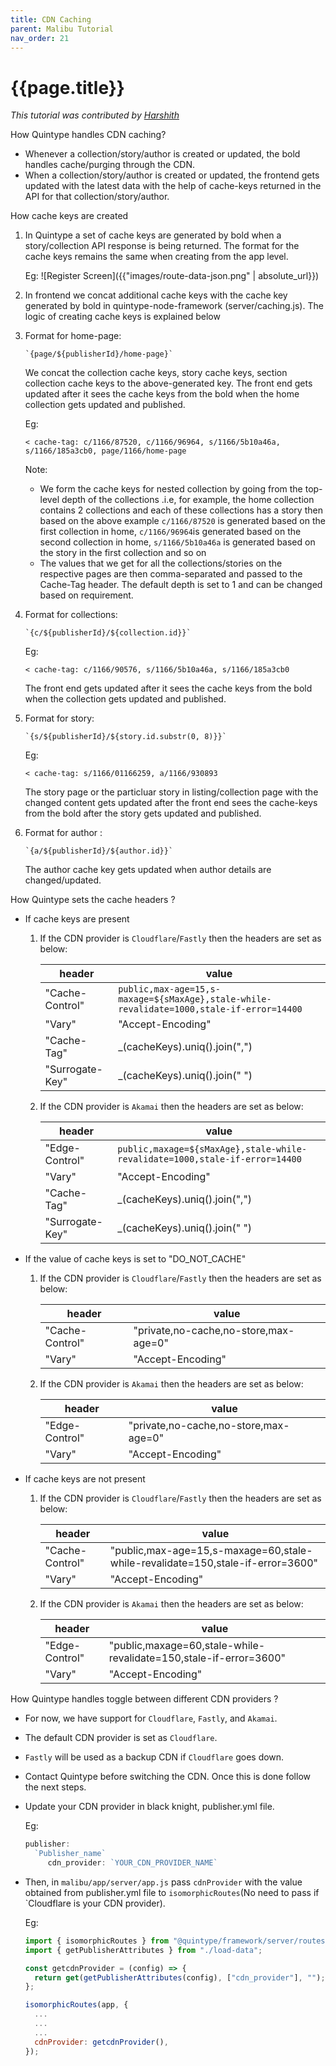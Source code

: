 ```yaml
---
title: CDN Caching
parent: Malibu Tutorial
nav_order: 21
---
```


# {{page.title}}

_This tutorial was contributed by [Harshith](ttps://www.linkedin.com/in/harshith-raj-092ba4176)_

How Quintype handles CDN caching?

- Whenever a collection/story/author is created or updated, the bold handles cache/purging through the CDN.
- When a collection/story/author is created or updated, the frontend gets updated with the latest data with the help of cache-keys returned in the API for that collection/story/author.

How cache keys are created

1. In Quintype a set of cache keys are generated by bold when a story/collection API response is being returned. The format for the cache keys remains the same when creating from the app level.

    Eg:
    ![Register Screen]({{"images/route-data-json.png" | absolute_url}})
2. In frontend we concat additional cache keys with the cache key generated by bold in quintype-node-framework (server/caching.js). The logic of creating cache keys is explained below
3. Format for home-page:

   ```javscript
   `{page/${publisherId}/home-page}`
   ```

   We concat the collection cache keys, story cache keys, section collection cache keys to the above-generated key. The front end gets updated after it sees the cache keys from the bold when the home collection gets updated and published.

   Eg:

   `< cache-tag: c/1166/87520, c/1166/96964, s/1166/5b10a46a, s/1166/185a3cb0, page/1166/home-page`

   Note:

   - We form the cache keys for nested collection by going from the top-level depth of the collections .i.e, for example, the home collection contains 2 collections and each of these collections has a story then based on the above example `c/1166/87520` is generated based on the first collection in home, `c/1166/96964`is generated based on the second collection in home, `s/1166/5b10a46a` is generated based on the story in the first collection and so on
   - The values that we get for all the collections/stories on the respective pages are then comma-separated and passed to the Cache-Tag header. The default depth is set to 1 and can be changed based on requirement.

4. Format for collections:

   ```javscript
   `{c/${publisherId}/${collection.id}}`
   ```

   Eg:

   `< cache-tag: c/1166/90576, s/1166/5b10a46a, s/1166/185a3cb0`

   The front end gets updated after it sees the cache keys from the bold when the collection gets updated and published.

5. Format for story:

   ```javscript
   `{s/${publisherId}/${story.id.substr(0, 8)}}`
   ```

   Eg:

   `< cache-tag: s/1166/01166259, a/1166/930893`

   The story page or the particluar story in listing/collection page with the changed content gets updated after the front end sees the cache-keys from the bold after the story gets updated and published.

6. Format for author :

   ```javscript
   `{a/${publisherId}/${author.id}}`
   ```

   The author cache key gets updated when author details are changed/updated.

How Quintype sets the cache headers ?

- If cache keys are present

  1. If the CDN provider is `Cloudflare`/`Fastly` then the headers are set as below:

        header | value
        --- | ---
        "Cache-Control" | `public,max-age=15,s-maxage=${sMaxAge},stale-while-revalidate=1000,stale-if-error=14400`
        "Vary" | "Accept-Encoding"
        "Cache-Tag"  | _(cacheKeys).uniq().join(",")
        "Surrogate-Key" | _(cacheKeys).uniq().join(" ")

  2. If the CDN provider is `Akamai` then the headers are set as below:

        header | value
        --- | ---
        "Edge-Control" | `public,maxage=${sMaxAge},stale-while-revalidate=1000,stale-if-error=14400`
        "Vary" | "Accept-Encoding"
        "Cache-Tag"  | _(cacheKeys).uniq().join(",")
        "Surrogate-Key" | _(cacheKeys).uniq().join(" ")

- If the value of cache keys is set to "DO_NOT_CACHE"

  1. If the CDN provider is `Cloudflare`/`Fastly` then the headers are set as below:

        header | value
        --- | ---
        "Cache-Control" | "private,no-cache,no-store,max-age=0"
        "Vary" | "Accept-Encoding"

  2. If the CDN provider is `Akamai` then the headers are set as below:

        header | value
        --- | ---
        "Edge-Control" | "private,no-cache,no-store,max-age=0"
        "Vary" | "Accept-Encoding"

- If cache keys are not present

  1. If the CDN provider is `Cloudflare`/`Fastly` then the headers are set as below:

        header | value
        --- | ---
        "Cache-Control" | "public,max-age=15,s-maxage=60,stale-while-revalidate=150,stale-if-error=3600"
        "Vary" | "Accept-Encoding"

  2. If the CDN provider is `Akamai` then the headers are set as below:

        header | value
        --- | ---
        "Edge-Control" | "public,maxage=60,stale-while-revalidate=150,stale-if-error=3600"
        "Vary" | "Accept-Encoding"

How Quintype handles toggle between different CDN providers ?

- For now, we have support for `Cloudflare`, `Fastly`, and `Akamai`.
- The default CDN provider is set as `Cloudflare`.
- `Fastly` will be used as a backup CDN if `Cloudflare` goes down.
- Contact Quintype before switching the CDN. Once this is done follow the next steps.
- Update your CDN provider in black knight, publisher.yml file.

  Eg:
  ```javascript
  publisher:
    `Publisher_name`
       cdn_provider: `YOUR_CDN_PROVIDER_NAME`
  ```

- Then, in `malibu/app/server/app.js` pass `cdnProvider` with the value obtained from publisher.yml file to `isomorphicRoutes`(No need to pass if `Cloudflare is your CDN provider).

  Eg:

  ```javascript
  import { isomorphicRoutes } from "@quintype/framework/server/routes";
  import { getPublisherAttributes } from "./load-data";

  const getcdnProvider = (config) => {
    return get(getPublisherAttributes(config), ["cdn_provider"], "");
  };

  isomorphicRoutes(app, {
    ...
    ...
    ...
    cdnProvider: getcdnProvider(),
  });
  ```
